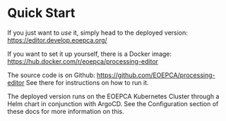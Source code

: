 # Quick Start

If you just want to _use_ it, simply head to the deployed version: https://editor.develop.eoepca.org/

If you want to set it up yourself, there is a Docker image: https://hub.docker.com/r/eoepca/processing-editor

The source code is on Github: https://github.com/EOEPCA/processing-editor
See there for instructions on how to run it.

The deployed version runs on the EOEPCA Kubernetes Cluster through a Helm chart in conjunction with ArgoCD. See the Configuration section of these docs for more information on this.
